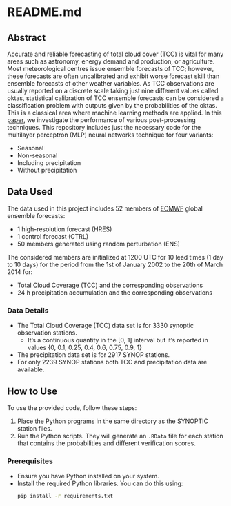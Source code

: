 # README.md

## Abstract
Accurate and reliable forecasting of total cloud cover (TCC) is vital for many areas such as astronomy, energy demand and production, or agriculture. Most meteorological centres issue ensemble forecasts of TCC; however, these forecasts are often uncalibrated and exhibit worse forecast skill than ensemble forecasts of other weather variables. As TCC observations are usually reported on a discrete scale taking just nine different values called oktas, statistical calibration of TCC ensemble forecasts can be considered a classification problem with outputs given by the probabilities of the oktas. This is a classical area where machine learning methods are applied. In this [paper](https://doi.org/10.1007/s00521-020-05139-4), we investigate the performance of various post-processing techniques. This repository includes just the necessary code for the multilayer perceptron (MLP) neural networks technique for four variants:
- Seasonal
- Non-seasonal
- Including precipitation
- Without precipitation

## Data Used
The data used in this project includes 52 members of [ECMWF](https://www.ecmwf.int/) global ensemble forecasts:
- 1 high-resolution forecast (HRES)
- 1 control forecast (CTRL)
- 50 members generated using random perturbation (ENS)

The considered members are initialized at 1200 UTC for 10 lead times (1 day to 10 days) for the period from the 1st of January 2002 to the 20th of March 2014 for:
- Total Cloud Coverage (TCC) and the corresponding observations
- 24 h precipitation accumulation and the corresponding observations

### Data Details
- The Total Cloud Coverage (TCC) data set is for 3330 synoptic observation stations.
  - It’s a continuous quantity in the [0, 1] interval but it’s reported in values {0, 0.1, 0.25, 0.4, 0.6, 0.75, 0.9, 1}
- The precipitation data set is for 2917 SYNOP stations.
- For only 2239 SYNOP stations both TCC and precipitation data are available.

## How to Use
To use the provided code, follow these steps:
1. Place the Python programs in the same directory as the SYNOPTIC station files.
2. Run the Python scripts. They will generate an `.RData` file for each station that contains the probabilities and different verification scores.

### Prerequisites
- Ensure you have Python installed on your system.
- Install the required Python libraries. You can do this using:
  ```bash
  pip install -r requirements.txt
